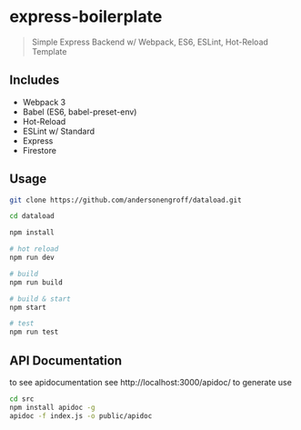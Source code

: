 # express-boilerplate

> Simple Express Backend w/ Webpack, ES6, ESLint, Hot-Reload Template

## Includes

- Webpack 3
- Babel (ES6, babel-preset-env)
- Hot-Reload
- ESLint w/ Standard
- Express
- Firestore

## Usage

```bash
git clone https://github.com/andersonengroff/dataload.git

cd dataload

npm install

# hot reload
npm run dev

# build
npm run build

# build & start
npm start

# test
npm run test

```

## API Documentation
to see apidocumentation see http://localhost:3000/apidoc/
to generate use

```bash
cd src
npm install apidoc -g
apidoc -f index.js -o public/apidoc
```